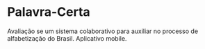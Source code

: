 # Palavra-Certa
Avaliação se um sistema colaborativo para auxiliar no processo de alfabetização do Brasil. Aplicativo mobile.
